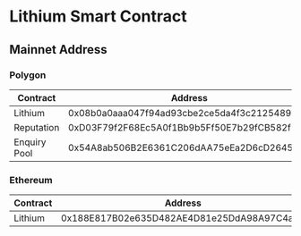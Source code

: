 # Lithium Smart Contract

## Mainnet Address

### Polygon

| Contract     | Address|
|--------------|--------|
| Lithium      |0x08b0a0aaa047f94ad93cbe2ce5da4f3c21254898|
| Reputation   |0xD03F79f2F68Ec5A0f1Bb9b5Ff50E7b29fCB582f7|
| Enquiry Pool |0x54A8ab506B2E6361C206dAA75eEa2D6cD2645911|

### Ethereum
| Contract | Address|
|----------|--------|
| Lithium  |0x188E817B02e635D482AE4D81e25DdA98A97C4a42|